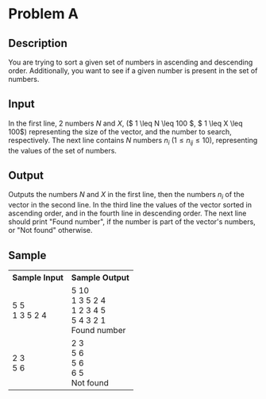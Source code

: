 # Problem A

## Description

You are trying to sort a given set of numbers in ascending and descending order. Additionally, you want to see if a given number is present in the set of numbers.

## Input

In the first line, 2 numbers *N* and *X*, ($ 1 \leq N \leq 100 $, $ 1 \leq X \leq 100$) representing the size of the vector, and the number to search, respectively. The next line contains *N* numbers $n_{i}$ ($1 \leq n_{ij} \leq 10$), representing the values of the set of numbers. 

## Output

Outputs the numbers *N* and *X* in the first line, then the numbers $n_{i}$ of the vector in the second line. In the third line the values of the vector sorted in ascending order, and in the fourth line in descending order. The next line should print "Found number", if the number is part of the vector's numbers, or "Not found" otherwise. 

## Sample 

<table>
    <tr>
       <th> Sample Input </th>
       <th> Sample Output </th>
    </tr>
    <tr>
        <td>
            5 5
            <br>
            1 3 5 2 4
        </td>
        <td>
            5 10
            <br>
            1 3 5 2 4 
            <br>
            1 2 3 4 5 
            <br>
            5 4 3 2 1 
            <br>
            Found number
        </td> 
    </tr>
    </tr>
    <tr>
        <td>
            2 3
            <br>
            5 6 
        </td>
        <td>
            2 3
            <br>
            5 6 
            <br>
            5 6
            <br>
            6 5
            <br>
            Not found
        </td>
    </tr>

</table>
